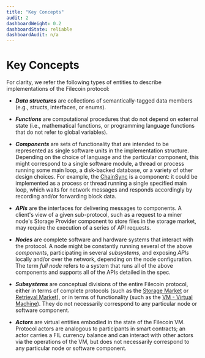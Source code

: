```yaml
---
title: "Key Concepts"
audit: 2
dashboardWeight: 0.2
dashboardState: reliable
dashboardAudit: n/a
---
```


# Key Concepts

For clarity, we refer the following types of entities to describe implementations of the Filecoin protocol:

- **_Data structures_** are collections of semantically-tagged data members (e.g., structs, interfaces, or enums).

- **_Functions_** are computational procedures that do not depend on external state (i.e., mathematical functions,
  or programming language functions that do not refer to global variables).

- **_Components_** are sets of functionality that are intended to be represented as single software units
  in the implementation structure.
  Depending on the choice of language and the particular component, this might
  correspond to a single software module,
  a thread or process running some main loop, a disk-backed database, or a variety of other design choices.
  For example, the [ChainSync](chainsync) is a component: it could be implemented
  as a process or thread running a single specified main loop, which waits for network messages
  and responds accordingly by recording and/or forwarding block data.

- **_APIs_** are the interfaces for delivering messages to components.
  A client's view of a given sub-protocol, such as a request to a miner node's
  Storage Provider component to store files in the storage market,
  may require the execution of a series of API requests.

- **_Nodes_** are complete software and hardware systems that interact with the protocol.
  A node might be constantly running several of the above _components_, participating in several _subsystems_,
  and exposing _APIs_ locally and/or over the network,
  depending on the node configuration.
  The term _full node_ refers to a system that runs all of the above components and supports all of the APIs detailed in the spec.

- **_Subsystems_** are conceptual divisions of the entire Filecoin protocol, either in terms of complete protocols
  (such as the [Storage Market](storage_market) or [Retrieval Market](retrieval_market)), or in terms of functionality
  (such as the [VM - Virtual Machine](intro/filecoin_vm)). They do not necessarily correspond to any particular node or software component.

- **_Actors_** are virtual entities embodied in the state of the Filecoin VM.
  Protocol actors are analogous to participants in smart contracts;
  an actor carries a FIL currency balance and can interact with other actors
  via the operations of the VM, but does not necessarily correspond to any particular node or software component.
